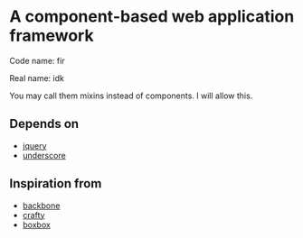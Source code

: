 # A component-based web application framework

Code name: fir

Real name: idk

You may call them mixins instead of components. I will allow this.

## Depends on

* [jquery](http://jquery.com/)
* [underscore](http://craftyjs.com/)

## Inspiration from

* [backbone](http://backbonejs.org/)
* [crafty](http://craftyjs.com/)
* [boxbox](http://incompl.github.io/boxbox/)